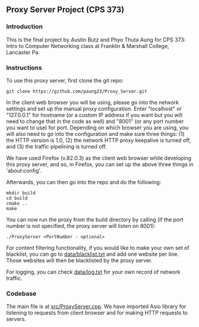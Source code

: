 ## Proxy Server Project (CPS 373)

### Introduction
This is the final project by Austin Butz and Phyo Thuta Aung for CPS 373: Intro to Computer Networking class at Franklin
 & Marshall College, Lancaster Pa. 

### Instructions
To use this proxy server, first clone the git repo:
```
git clone https://github.com/paung23/Proxy_Server.git
```

In the client web browser you will be using, please go into the network settings and set up the manual proxy 
configuration. Enter "localhost" or "127.0.0.1" for hostname (or a custom IP address if you want but you will need to
change that in the code as well) and "8001" (or any port number you want to use) for port. Depending on which browser 
you are using, you will also need to go into the configuration and make sure three things: (1) the HTTP version is 1.0, 
(2) the network HTTP proxy keepalive is turned off, and (3) the traffic pipelining is turned off.

We have used Firefox (v.82.0.3) as the client web browser while developing this proxy server, and so, in Firefox, you can 
set up the above three things in 'about:config'.

Afterwards, you can then go into the repo and do the following:
```
mkdir build
cd build
cmake ..
make
```
You can now run the proxy from the build directory by calling (if the port number is not specified, the proxy server 
will listen on 8001):
```
./ProxyServer <PortNumber - optional>
```
For content filtering functionality, if you would like to make your own set of blacklist, you can go to 
[data/blacklist.txt](https://github.com/paung23/Proxy_Server/blob/master/data/blacklist.txt) and add one website per 
line. Those websites will then be blacklisted by the proxy server.

For logging, you can check [data/log.txt](https://github.com/paung23/Proxy_Server/blob/master/data/log.txt) for your own
 record of network traffic.

### Codebase
The main file is at [src/ProxyServer.cpp](https://github.com/paung23/Proxy_Server/blob/master/src/ProxyServer.cpp). We 
have imported Asio library for listening to requests from client browser and for making HTTP requests to servers.
